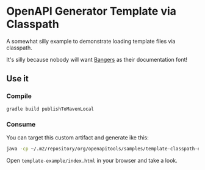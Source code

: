 # OpenAPI Generator Template via Classpath

A somewhat silly example to demonstrate loading template files via classpath.

It's silly because nobody will want [Bangers](https://fonts.google.com/specimen/Bangers?selection.family=Bangers) as their documentation font!

## Use it

### Compile

```
gradle build publishToMavenLocal
```

### Consume

You can target this custom artifact and generate ike this:

```sh
java -cp ~/.m2/repository/org/openapitools/samples/template-classpath-example/1.0-SNAPSHOT/template-classpath-example-1.0-SNAPSHOT.jar:modules/openapi-generator-cli/target/openapi-generator-cli.jar org.openapitools.codegen.OpenAPIGenerator generate -i https://raw.githubusercontent.com/OAI/OpenAPI-Specification/master/examples/v3.0/petstore.yaml  -g html -o template-example -t templates/htmlDocs
```

Open `template-example/index.html` in your browser and take a look.
